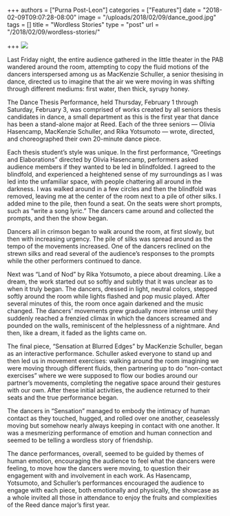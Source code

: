 +++
authors = ["Purna Post-Leon"]
categories = ["Features"]
date = "2018-02-09T09:07:28-08:00"
image = "/uploads/2018/02/09/dance_good.jpg"
tags = []
title = "Wordless Stories"
type = "post"
url = "/2018/02/09/wordless-stories/"

+++
![](/uploads/2018/02/09/dance_good.jpg)

Last Friday night, the entire audience gathered in the little theater in the PAB wandered around the room, attempting to copy the fluid motions of the dancers interspersed among us as MacKenzie Schuller, a senior thesising in dance, directed us to imagine that the air we were moving in was shifting through different mediums: first water, then thick, syrupy honey. 

The Dance Thesis Performance, held Thursday, February 1 through Saturday, February 3, was comprised of works created by all seniors thesis candidates in dance, a small department as this is the first year that dance has been a stand-alone major at Reed. Each of the three seniors — Olivia Hasencamp, MacKenzie Schuller, and Rika Yotsumoto — wrote, directed, and choreographed their own 20-minute dance piece.

Each thesis student’s style was unique. In the first performance, “Greetings and Elaborations” directed by Olivia Hasencamp, performers asked audience members if they wanted to be led in blindfolded. I agreed to the blindfold, and experienced a heightened sense of my surroundings as I was led into the unfamiliar space, with people chattering all around in the darkness. I was walked around in a few circles and then the blindfold was removed, leaving me at the center of the room next to a pile of other silks. I added mine to the pile, then found a seat. On the seats were short prompts, such as “write a song lyric.” The dancers came around and collected the prompts, and then the show began.

Dancers all in crimson began to walk around the room, at first slowly, but then with increasing urgency. The pile of silks was spread around as the tempo of the movements increased. One of the dancers reclined on the strewn silks and read several of the audience’s responses to the prompts while the other performers continued to dance.

Next was “Land of Nod” by Rika Yotsumoto, a piece about dreaming. Like a dream, the work started out so softly and subtly that it was unclear as to when it truly began. The dancers, dressed in light, neutral colors, stepped softly around the room while lights flashed and pop music played. After several minutes of this, the room once again darkened and the music changed. The dancers’ movements grew gradually more intense until they suddenly reached a frenzied climax in which the dancers screamed and pounded on the walls, reminiscent of the helplessness of a nightmare. And then, like a dream, it faded as the lights came on.

The final piece, “Sensation at Blurred Edges” by MacKenzie Schuller, began as an interactive performance. Schuller asked everyone to stand up and then led us in movement exercises: walking around the room imagining we were moving through different fluids, then partnering up to do “non-contact exercises” where we were supposed to flow our bodies around our partner’s movements, completing the negative space around their gestures with our own. After these initial activities, the audience returned to their seats and the true performance began. 

The dancers in “Sensation” managed to embody the intimacy of human contact as they touched, hugged, and rolled over one another, ceaselessly moving but somehow nearly always keeping in contact with one another. It was a mesmerizing performance of emotion and human connection and seemed to be telling a wordless story of friendship.

The dance performances, overall, seemed to be guided by themes of human emotion, encouraging the audience to feel what the dancers were feeling, to move how the dancers were moving, to question their engagement with and involvement in each work. As Hasencamp, Yotsumoto, and Schuller’s performances encouraged the audience to engage with each piece, both emotionally and physically, the showcase as a whole invited all those in attendance to enjoy the fruits and complexities of the Reed dance major’s first year. 